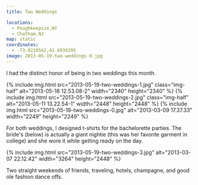 ```yaml
---
title: Two Weddings

locations:
  - Poughkeepsie,NY
  - Chatham,NJ
map: static
coordinates:
  - -73.9210542,41.6939295
image: 2013-05-19-two-weddings-0.jpg
---
```


I had the distinct honor of being in two weddings this month.

<div class="photos">

{% include img.html src="2013-05-19-two-weddings-1.jpg" class="img-half" alt="2013-05-18 12.53.08-2" width="2340" height="2340" %}
{% include img.html src="2013-05-19-two-weddings-2.jpg" class="img-half" alt="2013-05-11 13.22.54-1" width="2448" height="2448" %}
{% include img.html src="2013-05-19-two-weddings-0.jpg" alt="2013-03-09 17.37.33" width="2249" height="2249" %}

</div>

For both weddings, I designed t-shirts for the bachelorette parties. The bride's (below) is actually a giant nightie (this was her favorite garment in college) and she wore it while getting ready on the day.

<div class="photos">

{% include img.html src="2013-05-19-two-weddings-3.jpg" alt="2013-03-07 22.12.42" width="3264" height="2448" %}

</div>

Two straight weekends of friends, traveling, hotels, champagne, and good ole fashion dance offs.
